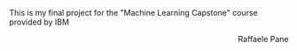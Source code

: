 This is my final project for the "Machine Learning Capstone" course provided by IBM
<div dir="rtl"> Raffaele Pane </div>
